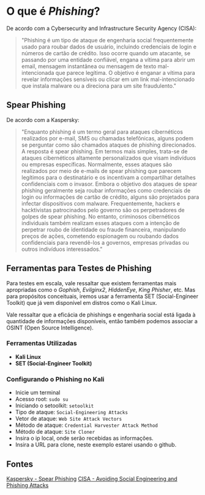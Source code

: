 
# O que é *Phishing*?

De acordo com a Cybersecurity and Infrastructure Security Agency (CISA):
> "Phishing é um tipo de ataque de engenharia social frequentemente usado para roubar dados de usuário, incluindo credenciais de login e números de cartão de crédito. Isso ocorre quando um atacante, se passando por uma entidade confiável, engana a vítima para abrir um email, mensagem instantânea ou mensagem de texto mal-intencionada que parece legítima. O objetivo é enganar a vítima para revelar informações sensíveis ou clicar em um link mal-intencionado que instala malware ou a direciona para um site fraudulento."


## Spear Phishing

De acordo com a Kaspersky:
> "Enquanto phishing é um termo geral para ataques cibernéticos realizados por e-mail, SMS ou chamadas telefônicas, alguns podem se perguntar como são chamados ataques de phishing direcionados. A resposta é spear phishing. Em termos mais simples, trata-se de ataques cibernéticos altamente personalizados que visam indivíduos ou empresas específicas. Normalmente, esses ataques são realizados por meio de e-mails de spear phishing que parecem legítimos para o destinatário e os incentivam a compartilhar detalhes confidenciais com o invasor. Embora o objetivo dos ataques de spear phishing geralmente seja roubar informações como credenciais de login ou informações de cartão de crédito, alguns são projetados para infectar dispositivos com malware. Frequentemente, hackers e hacktivistas patrocinados pelo governo são os perpetradores de golpes de spear phishing. No entanto, criminosos cibernéticos individuais também realizam esses ataques com a intenção de perpetrar roubo de identidade ou fraude financeira, manipulando preços de ações, cometendo espionagem ou roubando dados confidenciais para revendê-los a governos, empresas privadas ou outros indivíduos interessados."

## Ferramentas para Testes de Phishing

Para testes em escala, vale ressaltar que existem ferramentas mais apropriadas como o *Gophish*, *Evilginx2*, *HiddenEye*, *King Phisher*, etc. Mas para propósitos conceituais, iremos usar a ferramenta SET (Social-Engineer Toolkit) que já vem disponível em distros como o Kali Linux.

Vale ressaltar que a eficácia de phishings e engenharia social está ligada à quantidade de informações disponíveis, então também podemos associar a OSINT (Open Source Intelligence).

### Ferramentas Utilizadas

- **Kali Linux**
- **SET (Social-Engineer Toolkit)**


### Configurando o Phishing no Kali

- Inicie um terminal
- Acesso root: ``` sudo su ```
- Iniciando o setoolkit: ``` setoolkit ```
- Tipo de ataque: ``` Social-Engineering Attacks ```
- Vetor de ataque: ``` Web Site Attack Vectors ```
- Método de ataque: ```Credential Harvester Attack Method ```
- Método de ataque: ``` Site Cloner ```
- Insira o ip local, onde serão recebidas as informações.
- Insira a URL para clone, neste exemplo estarei usando o github.

## Fontes
[Kaspersky - Spear Phishing](https://www.kaspersky.com.br/resource-center/definitions/spear-phishing)
[CISA - Avoiding Social Engineering and Phishing Attacks](https://www.cisa.gov/news-events/news/avoiding-social-engineering-and-phishing-attacks)
